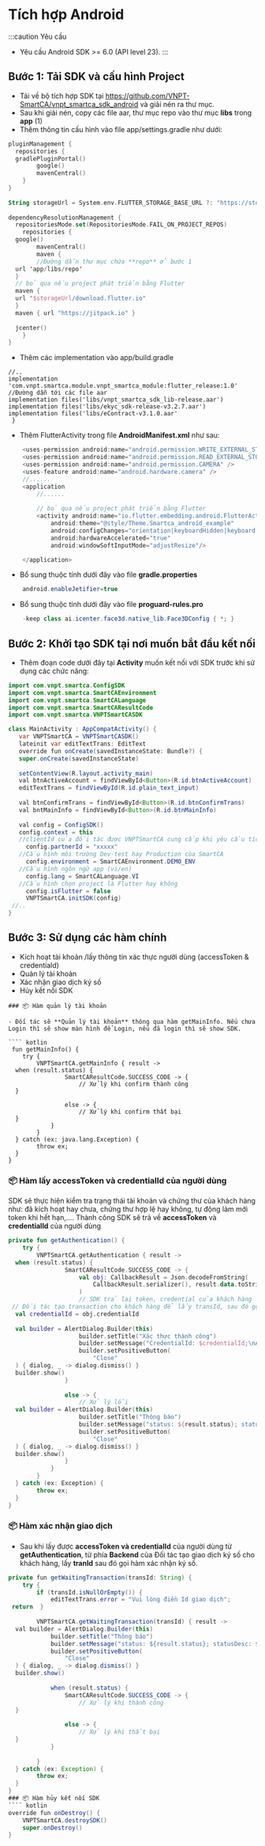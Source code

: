 

# Tích hợp Android
:::caution Yêu cầu
- Yêu cầu Android SDK >= 6.0 (API level 23).
:::

## Bước 1: Tải SDK và cấu hình Project

- Tải về bộ tích hợp SDK tại https://github.com/VNPT-SmartCA/vnpt_smartca_sdk_android và giải nén ra thư mục.
- Sau khi giải nén, copy các file aar, thư mục repo vào thư mục **libs** trong **app** (1)
-  Thêm thông tin cấu hình vào file app/settings.gradle như dưới:
```` kotlin
pluginManagement {  
  repositories {  
  gradlePluginPortal()  
        google()  
        mavenCentral()  
    }  
}  
  
String storageUrl = System.env.FLUTTER_STORAGE_BASE_URL ?: "https://storage.googleapis.com"  
  
dependencyResolutionManagement {  
  repositoriesMode.set(RepositoriesMode.FAIL_ON_PROJECT_REPOS)  
    repositories {  
  google()  
        mavenCentral()  
        maven {  
        //Đường dẫn thư mục chứa **repo** ở bước 1
  url 'app/libs/repo'  
  }  
  // bỏ qua nếu project phát triển bằng Flutter
  maven {  
  url "$storageUrl/download.flutter.io"  
  }  
  maven { url "https://jitpack.io" }  
  
  jcenter()  
    }  
}  
````
- Thêm các implementation vào app/build.gradle
````dependencies {
//..
implementation 'com.vnpt.smartca.module.vnpt_smartca_module:flutter_release:1.0'  
//Đường dẫn tới các file aar
implementation files('libs/vnpt_smartca_sdk_lib-release.aar')  
implementation files('libs/ekyc_sdk-release-v3.2.7.aar')  
implementation files('libs/eContract-v3.1.0.aar'
 }
````

- Thêm FlutterActivity trong file **AndroidManifest.xml** như sau:

```` java
    <uses-permission android:name="android.permission.WRITE_EXTERNAL_STORAGE" />
    <uses-permission android:name="android.permission.READ_EXTERNAL_STORAGE" />
    <uses-permission android:name="android.permission.CAMERA" />
    <uses-feature android:name="android.hardware.camera" />
    //......
    <application
        //......
        
        // bỏ qua nếu project phát triển bằng Flutter
        <activity android:name="io.flutter.embedding.android.FlutterActivity"
            android:theme="@style/Theme.Smartca_android_example"
            android:configChanges="orientation|keyboardHidden|keyboard|screenSize|locale|layoutDirection|fontScale|screenLayout|density|uiMode"
            android:hardwareAccelerated="true"
            android:windowSoftInputMode="adjustResize"/>

    </application>
````
- Bổ sung thuộc tính dưới đây vào file **gradle.properties**

```` java
    android.enableJetifier=true
````
- Bổ sung thuộc tính dưới đây vào file **proguard-rules.pro**

```` java
    -keep class ai.icenter.face3d.native_lib.Face3DConfig { *; }
````


## Bước 2: Khởi tạo SDK tại nơi muốn bắt đầu kết nối

- Thêm đoạn code dưới đây tại **Activity** muốn kết nối với SDK trước khi sử dụng các chức năng:
 ```` java
import com.vnpt.smartca.ConfigSDK  
import com.vnpt.smartca.SmartCAEnvironment  
import com.vnpt.smartca.SmartCALanguage  
import com.vnpt.smartca.SmartCAResultCode  
import com.vnpt.smartca.VNPTSmartCASDK

class MainActivity : AppCompatActivity() {
	var VNPTSmartCA = VNPTSmartCASDK()
	lateinit var editTextTrans: EditText
    override fun onCreate(savedInstanceState: Bundle?) {  
    super.onCreate(savedInstanceState)  
  
    setContentView(R.layout.activity_main)  
    val btnActiveAccount = findViewById<Button>(R.id.btnActiveAccount)  
    editTextTrans = findViewById(R.id.plain_text_input)  
  
    val btnConfirmTrans = findViewById<Button>(R.id.btnConfirmTrans)  
    val bntMainInfo = findViewById<Button>(R.id.btnMainInfo)  
  
    val config = ConfigSDK()  
    config.context = this  
    //clientId của đối tác được VNPTSmartCA cung cấp khi yêu cầu tích hợp
	  config.partnerId = "xxxxx"  
	//Cấu hình môi trường Dev-test hay Production cùa SmartCA
	  config.environment = SmartCAEnvironment.DEMO_ENV  
    //Cấu hình ngôn ngữ app (vi/en)
	  config.lang = SmartCALanguage.VI
    //Cấu hình chọn project là Flutter hay không
	  config.isFlutter = false  
	  VNPTSmartCA.initSDK(config)  
  //..
}
````

## Bước 3: Sử dụng các hàm chính

- Kích hoạt tài khoản /lấy thông tin xác thực người dùng (accessToken & credentiald)
- Quản lý tài khoản
- Xác nhận giao dịch ký số
- Hủy kết nối SDK
````
### 📦 Hàm quản lý tài khoản  

- Đối tác sẽ **Quản lý tài khoản** thông qua hàm getMainInfo. Nếu chưa Login thì sẽ show màn hình để Login, nếu đã login thì sẽ show SDK.

```` kotlin
 fun getMainInfo() {  
    try {  
        VNPTSmartCA.getMainInfo { result ->  
  when (result.status) {  
                SmartCAResultCode.SUCCESS_CODE -> {  
                    // Xử lý khi confirm thành công  
  }  
  
                else -> {  
                    // Xử lý khi confirm thất bại  
  }  
            }  
        }  
  } catch (ex: java.lang.Exception) {  
        throw ex;  
  }  
}
````
### 📦 Hàm lấy accessToken và credentialId của người dùng

SDK sẽ thực hiện kiểm tra trạng thái tài khoản và chứng thư của khách hàng như: đã kích hoạt hay chưa, chứng thư hợp lệ hay không, tự động làm mới token khi hết hạn,.... Thành công SDK sẽ trả về **accessToken** và **credentialId** của người dùng

```` kotlin
private fun getAuthentication() {  
    try {  
        VNPTSmartCA.getAuthentication { result ->  
  when (result.status) {  
                SmartCAResultCode.SUCCESS_CODE -> {  
                    val obj: CallbackResult = Json.decodeFromString(  
                        CallbackResult.serializer(), result.data.toString()  
                    )  
                    // SDK trả lại token, credential của khách hàng  
 // Đối tác tạo transaction cho khách hàng để lấy transId, sau đó gọi getWaitingTransaction  val token = obj.accessToken  
  val credentialId = obj.credentialId  
  
  val builder = AlertDialog.Builder(this)  
                    builder.setTitle("Xác thực thành công")  
                    builder.setMessage("CredentialId: $credentialId;\nAccessToken: $token")  
                    builder.setPositiveButton(  
                        "Close"  
  ) { dialog, _ -> dialog.dismiss() }  
  builder.show()  
                }  
  
                else -> {  
                    // Xử lý lỗi  
  val builder = AlertDialog.Builder(this)  
                    builder.setTitle("Thông báo")  
                    builder.setMessage("status: ${result.status}; statusDesc: ${result.statusDesc}")  
                    builder.setPositiveButton(  
                        "Close"  
  ) { dialog, _ -> dialog.dismiss() }  
  builder.show()  
                }  
            }  
        }  
  } catch (ex: Exception) {  
        throw ex;  
  }  
}
````
### 📦 Hàm xác nhận giao dịch 

- Sau khi lấy được **accessToken và credentialId** của người dùng từ **getAuthentication**, từ phía **Backend** của Đối tác tạo giao dịch ký số cho khách hàng, lấy **tranId** sau đó gọi hàm xác nhận ký số.

```` java
private fun getWaitingTransaction(transId: String) {  
    try {  
        if (transId.isNullOrEmpty()) {  
            editTextTrans.error = "Vui lòng điền Id giao dịch";  
 return  }  
  
        VNPTSmartCA.getWaitingTransaction(transId) { result ->  
  val builder = AlertDialog.Builder(this)  
            builder.setTitle("Thông báo")  
            builder.setMessage("status: ${result.status}; statusDesc: ${result.statusDesc}")  
            builder.setPositiveButton(  
                "Close"  
  ) { dialog, _ -> dialog.dismiss() }  
  builder.show()  
  
            when (result.status) {  
                SmartCAResultCode.SUCCESS_CODE -> {  
                    // Xử lý khi thành công  
  }  
  
                else -> {  
                    // Xử lý khi thất bại  
  }  
            }  
  
        }  
  } catch (ex: Exception) {  
        throw ex;  
  }  
}
### 📦 Hàm hủy kết nối SDK
```` kotlin
override fun onDestroy() {
    VNPTSmartCA.destroySDK()
    super.onDestroy()
}
````
